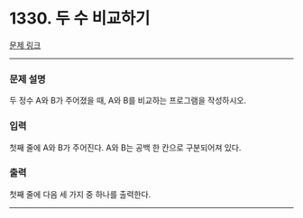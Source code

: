 # 1330. 두 수 비교하기 

[문제 링크](https://www.acmicpc.net/problem/1330) 

---
### 문제 설명

 두 정수 A와 B가 주어졌을 때, A와 B를 비교하는 프로그램을 작성하시오.

### 입력 

 첫째 줄에 A와 B가 주어진다. A와 B는 공백 한 칸으로 구분되어져 있다.

### 출력 

 첫째 줄에 다음 세 가지 중 하나를 출력한다.

---
